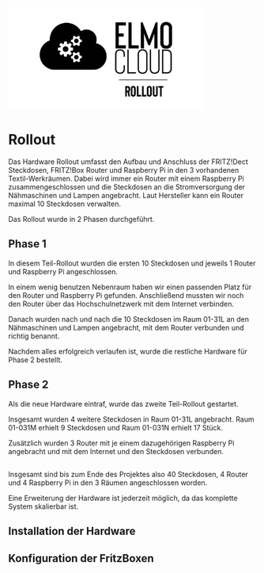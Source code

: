 
![Titelbild ELMO Rollout](Bilder/ELMO_RollOut_Docu.png)

# Rollout
Das Hardware Rollout umfasst den Aufbau und Anschluss der FRITZ!Dect Steckdosen, FRITZ!Box Router und Raspberry Pi in den 3 vorhandenen Textil-Werkräumen.
Dabei wird immer ein Router mit einem Raspberry Pi zusammengeschlossen und die Steckdosen an die Stromversorgung der Nähmaschinen und Lampen angebracht.
Laut Hersteller kann ein Router maximal 10 Steckdosen verwalten.

Das Rollout wurde in 2 Phasen durchgeführt.

## Phase 1
In diesem Teil-Rollout wurden die ersten 10 Steckdosen und jeweils 1 Router und Raspberry Pi angeschlossen.

In einem wenig benutzen Nebenraum haben wir einen passenden Platz für den Router und Raspberry Pi gefunden. Anschließend mussten wir noch den Router über das Hochschulnetzwerk mit dem Internet verbinden.

Danach wurden nach und nach die 10 Steckdosen im Raum 01-31L an den Nähmaschinen und Lampen angebracht, mit dem Router verbunden und richtig benannt.

Nachdem alles erfolgreich verlaufen ist, wurde die restliche Hardware für Phase 2 bestellt.

## Phase 2
Als die neue Hardware eintraf, wurde das zweite Teil-Rollout gestartet.

Insgesamt wurden 4 weitere Steckdosen in Raum 01-31L angebracht.
Raum 01-031M erhielt 9 Steckdosen und Raum 01-031N erhielt 17 Stück.

Zusätzlich wurden 3 Router mit je einem dazugehörigen Raspberry Pi angebracht und mit dem Internet und den Steckdosen verbunden.

##

Insgesamt sind bis zum Ende des Projektes also 40 Steckdosen, 4 Router und 4 Raspberry Pi in den 3 Räumen angeschlossen worden.

Eine Erweiterung der Hardware ist jederzeit möglich, da das komplette System skalierbar ist.

## Installation der Hardware
## Konfiguration der FritzBoxen
<!--stackedit_data:
eyJoaXN0b3J5IjpbLTE2MzUwNDkwODgsLTMyNTc1NzgzMV19
-->
